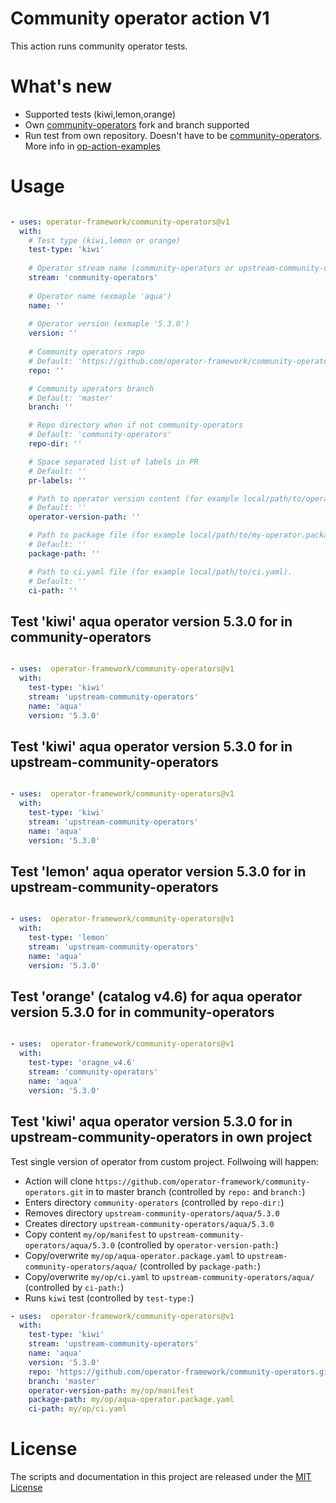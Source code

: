 # Community operator action V1

This action runs community operator tests.

# What's new

- Supported tests (kiwi,lemon,orange)
- Own [community-operators](https://github.com/operator-framework/community-operators.git) fork and branch supported
- Run test from own repository. Doesn't have to be [community-operators](https://github.com/operator-framework/community-operators.git). More info in [op-action-examples](https://github.com/mvalarh/op-action-examples)


# Usage

<!-- start usage -->
```yaml

- uses: operator-framework/community-operators@v1
  with:
    # Test type (kiwi,lemon or orange)
    test-type: 'kiwi'
    
    # Operator stream name (community-operators or upstream-community-operators)
    stream: 'community-operators'
    
    # Operator name (exmaple 'aqua')
    name: ''
    
    # Operator version (exmaple '5.3.0')
    version: ''
    
    # Community operators repo
    # Default: 'https://github.com/operator-framework/community-operators.git'
    repo: ''

    # Community operators branch
    # Default: 'master'
    branch: ''

    # Repo directory when if not community-operators
    # Default: 'community-operators'
    repo-dir: ''

    # Space separated list of labels in PR
    # Default: ''
    pr-labels: ''

    # Path to operator version content (for example local/path/to/operator/version).
    # Default: ''
    operator-version-path: ''

    # Path to package file (for example local/path/to/my-operator.package.yaml).
    # Default: ''
    package-path: ''

    # Path to ci.yaml file (for example local/path/to/ci.yaml).
    # Default: ''
    ci-path: ''
```
<!-- end usage -->

## Test 'kiwi' aqua operator version 5.3.0 for in community-operators

```yaml

- uses:  operator-framework/community-operators@v1
  with:
    test-type: 'kiwi'
    stream: 'upstream-community-operators'
    name: 'aqua'
    version: '5.3.0'
```

## Test 'kiwi' aqua operator version 5.3.0 for in upstream-community-operators

```yaml

- uses:  operator-framework/community-operators@v1
  with:
    test-type: 'kiwi'
    stream: 'upstream-community-operators'
    name: 'aqua'
    version: '5.3.0'
```

## Test 'lemon' aqua operator version 5.3.0 for in upstream-community-operators

```yaml

- uses:  operator-framework/community-operators@v1
  with:
    test-type: 'lemon'
    stream: 'upstream-community-operators'
    name: 'aqua'
    version: '5.3.0'
```

## Test 'orange' (catalog v4.6) for aqua operator version 5.3.0 for in community-operators

```yaml

- uses:  operator-framework/community-operators@v1
  with:
    test-type: 'oragne_v4.6'
    stream: 'community-operators'
    name: 'aqua'
    version: '5.3.0'
```


## Test 'kiwi' aqua operator version 5.3.0 for in upstream-community-operators in own project
Test single version of operator from custom project. Follwoing will happen:

- Action will clone `https://github.com/operator-framework/community-operators.git` in to master branch (controlled by `repo:` and `branch:`)
- Enters directory `community-operators` (controlled by `repo-dir:`)
- Removes directory `upstream-community-operators/aqua/5.3.0`
- Creates directory `upstream-community-operators/aqua/5.3.0`
- Copy content `my/op/manifest` to `upstream-community-operators/aqua/5.3.0` (controlled by `operator-version-path:`)
- Copy/overwrite `my/op/aqua-operator.package.yaml` to `upstream-community-operators/aqua/` (controlled by `package-path:`)
- Copy/overwrite `my/op/ci.yaml` to `upstream-community-operators/aqua/` (controlled by `ci-path:`)
- Runs `kiwi` test (controlled by `test-type:`)

```yaml
- uses:  operator-framework/community-operators@v1
  with:
    test-type: 'kiwi'
    stream: 'upstream-community-operators'
    name: 'aqua'
    version: '5.3.0'
    repo: 'https://github.com/operator-framework/community-operators.git'
    branch: 'master'
    operator-version-path: my/op/manifest
    package-path: my/op/aqua-operator.package.yaml
    ci-path: my/op/ci.yaml
```

# License

The scripts and documentation in this project are released under the [MIT License](LICENSE)


